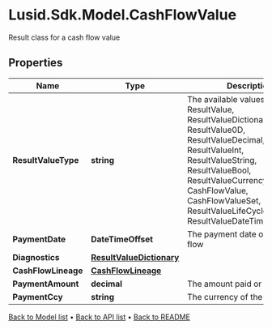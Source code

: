 # Lusid.Sdk.Model.CashFlowValue
Result class for a cash flow value

## Properties

Name | Type | Description | Notes
------------ | ------------- | ------------- | -------------
**ResultValueType** | **string** | The available values are: ResultValue, ResultValueDictionary, ResultValue0D, ResultValueDecimal, ResultValueInt, ResultValueString, ResultValueBool, ResultValueCurrency, CashFlowValue, CashFlowValueSet, ResultValueLifeCycleEventValue, ResultValueDateTimeOffset | 
**PaymentDate** | **DateTimeOffset** | The payment date of the cash flow | 
**Diagnostics** | [**ResultValueDictionary**](ResultValueDictionary.md) |  | [optional] 
**CashFlowLineage** | [**CashFlowLineage**](CashFlowLineage.md) |  | [optional] 
**PaymentAmount** | **decimal** | The amount paid or received | 
**PaymentCcy** | **string** | The currency of the transaction | 

[Back to Model list](../README.md#documentation-for-models) &#8226; [Back to API list](../README.md#documentation-for-api-endpoints) &#8226; [Back to README](../README.md)

